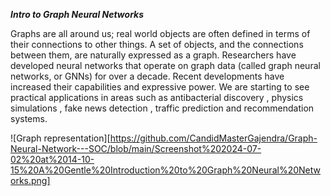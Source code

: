 ***Intro to Graph Neural Networks***

Graphs are all around us; real world objects are often defined in terms of their connections to other things. A set of objects, and the connections between them, are naturally expressed as a graph. Researchers have developed neural networks that operate on graph data (called graph neural networks, or GNNs) for over a decade. Recent developments have increased their capabilities and expressive power. We are starting to see practical applications in areas such as antibacterial discovery , physics simulations , fake news detection , traffic prediction and recommendation systems.

![Graph representation][https://github.com/CandidMasterGajendra/Graph-Neural-Network---SOC/blob/main/Screenshot%202024-07-02%20at%2014-10-15%20A%20Gentle%20Introduction%20to%20Graph%20Neural%20Networks.png]
